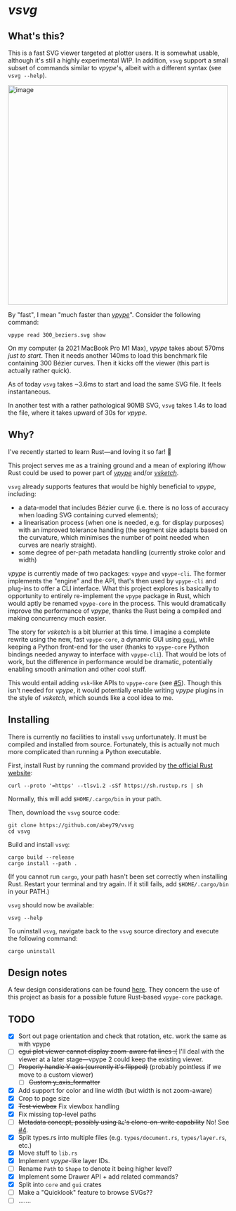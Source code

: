 # *vsvg*

## What's this?

This is a fast SVG viewer targeted at plotter users. It is somewhat usable, although it's still a highly experimental WIP. In addition, `vsvg` support a small subset of commands similar to *vpype*'s, albeit with a different syntax (see `vsvg --help`).

<img width="500" alt="image" src="https://user-images.githubusercontent.com/49431240/220178589-e07f7e13-5706-4a7d-bbd4-aefffffa0c58.png">

By "fast", I mean "much faster than [*vpype*](https://github.com/abey79/vpype)". Consider the following command:

```
vpype read 300_beziers.svg show
```

On my computer (a 2021 MacBook Pro M1 Max), *vpype* takes about 570ms *just to start*. Then it needs another 140ms to load this benchmark file containing 300 Bézier curves. Then it kicks off the viewer (this part is actually rather quick).

As of today `vsvg` takes ~3.6ms to start and load the same SVG file. It feels instantaneous.

In another test with a rather pathological 90MB SVG, `vsvg` takes 1.4s to load the file, where it takes upward of 30s for *vpype*.

## Why?

I've recently started to learn Rust—and loving it so far! 🦀

This project serves me as a training ground and a mean of exploring if/how Rust could be used to power part of [*vpype*](https://github.com/abey79/vpype) and/or [*vsketch*](https://github.com/abey79/vsketch).

`vsvg` already supports features that would be highly beneficial to *vpype*, including:
- a data-model that includes Bézier curve (i.e. there is no loss of accuracy when loading SVG containing curved elements);
- a linearisation process (when one is needed, e.g. for display purposes) with an improved tolerance handling (the segment size adapts based on the curvature, which minimises the number of point needed when curves are nearly straight).
- some degree of per-path metadata handling (currently stroke color and width)

*vpype* is currently made of two packages: `vpype` and `vpype-cli`. The former implements the "engine" and the API, that's then used by `vpype-cli` and plug-ins to offer a CLI interface. What this project explores is basically to opportunity to entirely re-implement the `vpype` package in Rust, which would aptly be renamed `vpype-core` in the process. This would dramatically improve the performance of *vpype*, thanks the Rust being a compiled and making concurrency much easier.

The story for *vsketch* is a bit blurrier at this time. I imagine a complete rewrite using the new, fast `vpype-core`, a dynamic GUI using [`egui`](https://www.egui.rs), while keeping a Python front-end for the user (thanks to `vpype-core` Python bindings needed anyway to interface with `vpype-cli`). That would be lots of work, but the difference in performance would be dramatic, potentially enabling smooth animation and other cool stuff.

This would entail adding `vsk`-like APIs to `vpype-core` (see [#5](https://github.com/abey79/vsvg/issues/5)). Though this isn't needed for *vpype*, it would potentially enable writing *vpype* plugins in the style of *vsketch*, which sounds like a cool idea to me.

## Installing

There is currently no facilities to install `vsvg` unfortunately. It must be compiled and installed from source. Fortunately, this is actually not much more complicated than running a Python executable.

First, install Rust by running the command provided by [the official Rust website](https://www.rust-lang.org/tools/install):

```
curl --proto '=https' --tlsv1.2 -sSf https://sh.rustup.rs | sh
```

Normally, this will add `$HOME/.cargo/bin` in your path.

Then, download the `vsvg` source code:

```
git clone https://github.com/abey79/vsvg
cd vsvg
```

Build and install `vsvg`:

```
cargo build --release
cargo install --path .
```

(If you cannot run `cargo`, your path hasn't been set correctly when installing Rust. Restart your terminal and try again. If it still fails, add `$HOME/.cargo/bin` in your PATH.)

`vsvg` should now be available:

```
vsvg --help
```

To uninstall `vsvg`, navigate back to the `vsvg` source directory and execute the following command:

```
cargo uninstall
```


## Design notes

A few design considerations can be found [here](https://github.com/abey79/vsvg/issues?q=is%3Aissue+is%3Aopen+label%3Adesign-note). They concern the use of this project as basis for a possible future Rust-based `vpype-core` package.

## TODO

- [x] Sort out page orientation and check that rotation, etc. work the same as with vpype
- [ ] ~~egui plot viewer cannot display zoom-aware fat lines :(~~ I'll deal with the viewer at a later stage—vpype 2 could keep the existing viewer.
- [ ] ~~Properly handle Y axis (currently it's flipped)~~ (probably pointless if we move to a custom viewer)
  - [ ] ~~Custom y_axis_formatter~~
- [x] Add support for color and line width (but width is not zoom-aware)
- [x] Crop to page size
- [x] ~~Test viewbox~~ Fix viewbox handling
- [x] Fix missing top-level paths
- [ ] ~~Metadata concept, possibly using `Rc`'s clone-on-write capability~~ No! See [#4](https://github.com/abey79/vsvg/issues/4).
- [x] Split types.rs into multiple files (e.g. `types/document.rs`, `types/layer.rs`, etc.)
- [x] Move stuff to `lib.rs`
- [x] Implement *vpype*-like layer IDs.
- [ ] Rename `Path` to `Shape` to denote it being higher level?
- [x] Implement some Drawer API + add related commands?
- [x] Split into `core` and `gui` crates
- [ ] Make a "Quicklook" feature to browse SVGs??
- [ ] .......
